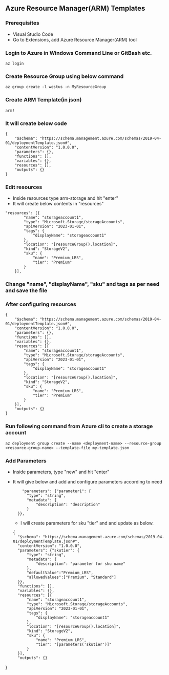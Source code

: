 ## Azure Resource Manager(ARM) Templates

### Prerequisites
- Visual Studio Code
- Go to Extensions, add Azure Resource Manager(ARM) tool

### Login to Azure in Windows Command Line or GitBash etc.
```
az login
```
### Create Resource Group using below command

```
az group create -l westus -n MyResourceGroup
```
### Create ARM Template(in json)
```
arm!
```
### It will create below code
```
{
    "$schema": "https://schema.management.azure.com/schemas/2019-04-01/deploymentTemplate.json#",
    "contentVersion": "1.0.0.0",
    "parameters": {},
    "functions": [],
    "variables": {},
    "resources": [],
    "outputs": {}
}

```

### Edit resources
- Inside resources type arm-storage and hit "enter"
- It will create below contents in "resources"

```
"resources": [{
        "name": "storageaccount1",
        "type": "Microsoft.Storage/storageAccounts",
        "apiVersion": "2023-01-01",
        "tags": {
            "displayName": "storageaccount1"
        },
        "location": "[resourceGroup().location]",
        "kind": "StorageV2",
        "sku": {
            "name": "Premium_LRS",
            "tier": "Premium"
        }
    }],
```
### Change "name", "displayName", "sku" and tags as per need and save the file

### After configuring resources
```
{
    "$schema": "https://schema.management.azure.com/schemas/2019-04-01/deploymentTemplate.json#",
    "contentVersion": "1.0.0.0",
    "parameters": {},
    "functions": [],
    "variables": {},
    "resources": [{
        "name": "storageaccount1",
        "type": "Microsoft.Storage/storageAccounts",
        "apiVersion": "2023-01-01",
        "tags": {
            "displayName": "storageaccount1"
        },
        "location": "[resourceGroup().location]",
        "kind": "StorageV2",
        "sku": {
            "name": "Premium_LRS",
            "tier": "Premium"
        }
    }],
    "outputs": {}
}
```
### Run following command from Azure cli to create a storage account
```
az deployment group create --name <deployment-name> --resource-group <resource-group-name> --template-file my-template.json

```

### Add Parameters
- Inside parameters, type "new" and hit "enter"
- It will give below and add and configure parameters according to need
  ```
      "parameters": {"parameter1": {
        "type": "string",
        "metadata": {
            "description": "description"
        }
    }},

  ```

  - I will create parameters for sku "tier" and and update as below.
  

  ```
  {
    "$schema": "https://schema.management.azure.com/schemas/2019-04-01/deploymentTemplate.json#",
    "contentVersion": "1.0.0.0",
    "parameters": {"skutier": {
        "type": "string",
        "metadata": {
            "description": "parameter for sku name"
        },
        "defaultValue":"Premium_LRS",
        "allowedValues":["Premium", "Standard"]
    }},
    "functions": [],
    "variables": {},
    "resources": [{
        "name": "storageaccount1",
        "type": "Microsoft.Storage/storageAccounts",
        "apiVersion": "2023-01-01",
        "tags": {
            "displayName": "storageaccount1"
        },
        "location": "[resourceGroup().location]",
        "kind": "StorageV2",
        "sku": {
            "name": "Premium_LRS",
            "tier": "[parameters('skutier')]"
        }
    }],
    "outputs": {}
}
  ```

